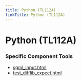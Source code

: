 ```yaml
---
title: Python (TL112A)
linkTitle: Python (TL112A)
---
```


# Python (TL112A)
### Specific Component Tools

- [sgml_input.html](tools/Lib/test/sgml_input.html)
- [test_difflib_expect.html](tools/Lib/test/test_difflib_expect.html)

